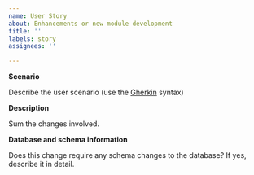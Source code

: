 ```yaml
---
name: User Story
about: Enhancements or new module development
title: ''
labels: story
assignees: ''

---
```


**Scenario**

Describe the user scenario (use the [Gherkin](https://cucumber.io/docs/gherkin) syntax)

**Description**

Sum the changes involved.

**Database and schema information**

Does this change require any schema changes to the database? If yes, describe it in detail.

